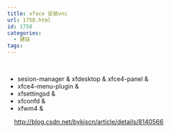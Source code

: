 ```yaml
---
title: xface 安装vnc
url: 1758.html
id: 1758
categories:
  - 建站
tags:
---
```


 

*   sesion-manager & xfdesktop & xfce4-panel &
*   xfce4-menu-plugin &
*   xfsettingsd &
*   xfconfd &
*   xfwm4 &

    http://blog.csdn.net/bykjscn/article/details/8140566